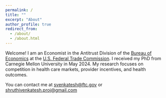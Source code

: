 ```yaml
---
permalink: /
title: ""
excerpt: "About"
author_profile: true
redirect_from: 
  - /about/
  - /about.html
---
```

Welcome! I am an Economist in the Antitrust Division of the [Bureau of Economics](https://www.ftc.gov/about-ftc/bureaus-offices/bureau-economics) at the [U.S. Federal Trade Commission](https://www.ftc.gov/). I received my PhD from Carnegie Mellon University in May 2024. My research focuses on competition in health care markets, provider incentives, and health outcomes. 




You can contact me at [svenkatesh@ftc.gov](mailto:svenkatesh@ftc.gov) or [shruthivenkatesh.proj@gmail.com](mailto:shruthivenkatesh.proj@gmail.com)

